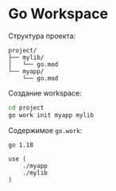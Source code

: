 # Go Workspace

Структура проекта:
```
project/
├── mylib/
│   └── go.mod
└── myapp/
    └── go.mod
```

Создание workspace:
```bash
cd project
go work init myapp mylib
```

Содержимое `go.work`:
```
go 1.18

use (
    ./myapp
    ./mylib
)
```